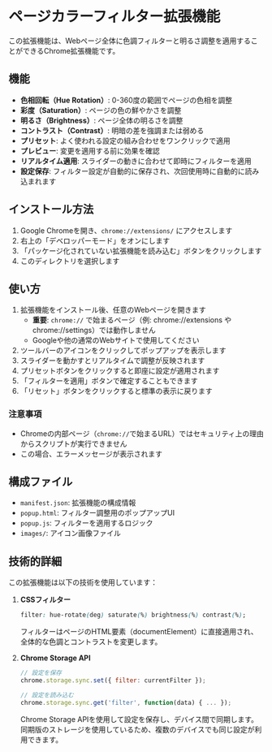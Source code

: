 # ページカラーフィルター拡張機能

この拡張機能は、Webページ全体に色調フィルターと明るさ調整を適用することができるChrome拡張機能です。

## 機能

- **色相回転（Hue Rotation）**: 0-360度の範囲でページの色相を調整
- **彩度（Saturation）**: ページの色の鮮やかさを調整
- **明るさ（Brightness）**: ページ全体の明るさを調整
- **コントラスト（Contrast）**: 明暗の差を強調または弱める
- **プリセット**: よく使われる設定の組み合わせをワンクリックで適用
- **プレビュー**: 変更を適用する前に効果を確認
- **リアルタイム適用**: スライダーの動きに合わせて即時にフィルターを適用
- **設定保存**: フィルター設定が自動的に保存され、次回使用時に自動的に読み込まれます

## インストール方法

1. Google Chromeを開き、`chrome://extensions/` にアクセスします
2. 右上の「デベロッパーモード」をオンにします
3. 「パッケージ化されていない拡張機能を読み込む」ボタンをクリックします
4. このディレクトリを選択します

## 使い方

1. 拡張機能をインストール後、任意のWebページを開きます
   - **重要**: `chrome://` で始まるページ（例: chrome://extensions や chrome://settings）では動作しません
   - Googleや他の通常のWebサイトで使用してください
2. ツールバーのアイコンをクリックしてポップアップを表示します
3. スライダーを動かすとリアルタイムで調整が反映されます
4. プリセットボタンをクリックすると即座に設定が適用されます
5. 「フィルターを適用」ボタンで確定することもできます
6. 「リセット」ボタンをクリックすると標準の表示に戻ります

### 注意事項

* Chromeの内部ページ（`chrome://`で始まるURL）ではセキュリティ上の理由からスクリプトが実行できません
* この場合、エラーメッセージが表示されます

## 構成ファイル

- `manifest.json`: 拡張機能の構成情報
- `popup.html`: フィルター調整用のポップアップUI
- `popup.js`: フィルターを適用するロジック
- `images/`: アイコン画像ファイル

## 技術的詳細

この拡張機能は以下の技術を使用しています：

1. **CSSフィルター**
   ```css
   filter: hue-rotate(deg) saturate(%) brightness(%) contrast(%);
   ```
   フィルターはページのHTML要素（documentElement）に直接適用され、全体的な色調とコントラストを変更します。

2. **Chrome Storage API**
   ```javascript
   // 設定を保存
   chrome.storage.sync.set({ filter: currentFilter });
   
   // 設定を読み込む
   chrome.storage.sync.get('filter', function(data) { ... });
   ```
   Chrome Storage APIを使用して設定を保存し、デバイス間で同期します。同期版のストレージを使用しているため、複数のデバイスでも同じ設定が利用できます。